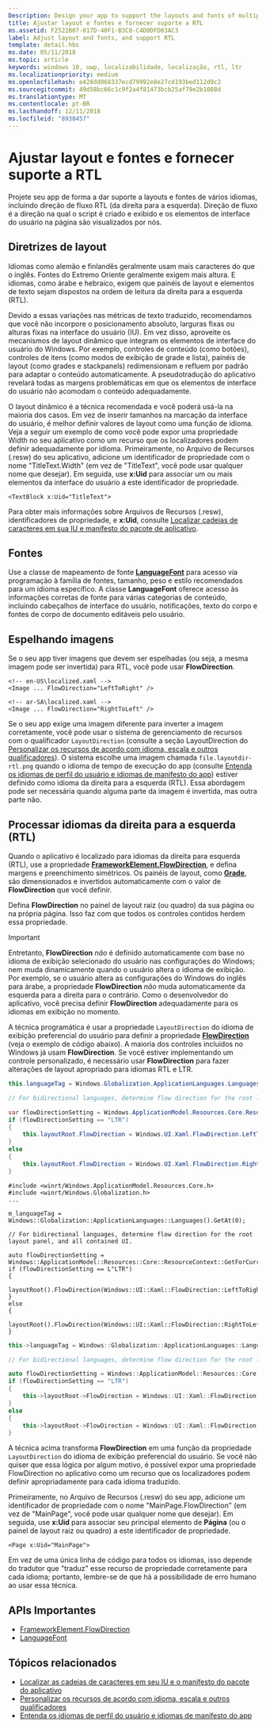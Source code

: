 ```yaml
---
Description: Design your app to support the layouts and fonts of multiple languages, including RTL (right-to-left) flow direction.
title: Ajustar layout e fontes e fornecer suporte a RTL
ms.assetid: F2522B07-017D-40F1-B3C8-C4D0DFD03AC3
label: Adjust layout and fonts, and support RTL
template: detail.hbs
ms.date: 05/11/2018
ms.topic: article
keywords: windows 10, uwp, localizabilidade, localização, rtl, ltr
ms.localizationpriority: medium
ms.openlocfilehash: e428dd068337ecd79992e8e27cd193bed112d9c2
ms.sourcegitcommit: 49d58bc66c1c9f2a4f81473bcb25af79e2b1088d
ms.translationtype: MT
ms.contentlocale: pt-BR
ms.lasthandoff: 12/11/2018
ms.locfileid: "8930457"
---
```

# <a name="adjust-layout-and-fonts-and-support-rtl"></a>Ajustar layout e fontes e fornecer suporte a RTL
Projete seu app de forma a dar suporte a layouts e fontes de vários idiomas, incluindo direção de fluxo RTL (da direita para a esquerda). Direção de fluxo é a direção na qual o script é criado e exibido e os elementos de interface do usuário na página são visualizados por nós.

## <a name="layout-guidelines"></a>Diretrizes de layout
Idiomas como alemão e finlandês geralmente usam mais caracteres do que o inglês. Fontes do Extremo Oriente geralmente exigem mais altura. E idiomas, como árabe e hebraico, exigem que painéis de layout e elementos de texto sejam dispostos na ordem de leitura da direita para a esquerda (RTL).

Devido a essas variações nas métricas de texto traduzido, recomendamos que você não incorpore o posicionamento absoluto, larguras fixas ou alturas fixas na interface do usuário (IU). Em vez disso, aproveite os mecanismos de layout dinâmico que integram os elementos de interface do usuário do Windows. Por exemplo, controles de conteúdo (como botões), controles de itens (como modos de exibição de grade e lista), painéis de layout (como grades e stackpanels) redimensionam e refluem por padrão para adaptar o conteúdo automaticamente. A pseudotradução do aplicativo revelará todas as margens problemáticas em que os elementos de interface do usuário não acomodam o conteúdo adequadamente.

O layout dinâmico é a técnica recomendada e você poderá usá-la na maioria dos casos. Em vez de inserir tamanhos na marcação da interface do usuário, é melhor definir valores de layout como uma função de idioma. Veja a seguir um exemplo de como você pode expor uma propriedade Width no seu aplicativo como um recurso que os localizadores podem definir adequadamente por idioma. Primeiramente, no Arquivo de Recursos (.resw) do seu aplicativo, adicione um identificador de propriedade com o nome "TitleText.Width" (em vez de "TitleText", você pode usar qualquer nome que desejar). Em seguida, use **x:Uid** para associar um ou mais elementos da interface do usuário a este identificador de propriedade.

```xaml
<TextBlock x:Uid="TitleText">
```

Para obter mais informações sobre Arquivos de Recursos (.resw), identificadores de propriedade, e **x:Uid**, consulte [Localizar cadeias de caracteres em sua IU e manifesto do pacote de aplicativo](../../app-resources/localize-strings-ui-manifest.md).

## <a name="fonts"></a>Fontes
Use a classe de mapeamento de fonte [**LanguageFont**](/uwp/api/Windows.Globalization.Fonts.LanguageFont?branch=live) para acesso via programação à família de fontes, tamanho, peso e estilo recomendados para um idioma específico. A classe **LanguageFont** oferece acesso às informações corretas de fonte para várias categorias de conteúdo, incluindo cabeçalhos de interface do usuário, notificações, texto do corpo e fontes de corpo de documento editáveis pelo usuário.

## <a name="mirroring-images"></a>Espelhando imagens
Se o seu app tiver imagens que devem ser espelhadas (ou seja, a mesma imagem pode ser invertida) para RTL, você pode usar **FlowDirection**.

```xaml
<!-- en-US\localized.xaml -->
<Image ... FlowDirection="LeftToRight" />

<!-- ar-SA\localized.xaml -->
<Image ... FlowDirection="RightToLeft" />
```

Se o seu app exige uma imagem diferente para inverter a imagem corretamente, você pode usar o sistema de gerenciamento de recursos com o qualificador `LayoutDirection` (consulte a seção LayoutDirection do [Personalizar os recursos de acordo com idioma, escala e outros qualificadores](../../app-resources/tailor-resources-lang-scale-contrast.md#layoutdirection)). O sistema escolhe uma imagem chamada `file.layoutdir-rtl.png` quando o idioma de tempo de execução do app (consulte [Entenda os idiomas de perfil do usuário e idiomas de manifesto do app](manage-language-and-region.md)) estiver definido como idioma da direita para a esquerda (RTL). Essa abordagem pode ser necessária quando alguma parte da imagem é invertida, mas outra parte não.

## <a name="handling-right-to-left-rtl-languages"></a>Processar idiomas da direita para a esquerda (RTL)
Quando o aplicativo é localizado para idiomas da direita para esquerda (RTL), use a propriedade [**FrameworkElement.FlowDirection**](/uwp/api/Windows.UI.Xaml.FrameworkElement.FlowDirection), e defina margens e preenchimento simétricos. Os painéis de layout, como [**Grade**](/uwp/api/Windows.UI.Xaml.Controls.Grid?branch=live), são dimensionados e invertidos automaticamente com o valor de **FlowDirection** que você definir.

Defina **FlowDirection** no painel de layout raiz (ou quadro) da sua página ou na própria página. Isso faz com que todos os controles contidos herdem essa propriedade.

> [!IMPORTANT]
> Entretanto, **FlowDirection** *não* é definido automaticamente com base no idioma de exibição selecionado do usuário nas configurações do Windows; nem muda dinamicamente quando o usuário altera o idioma de exibição. Por exemplo, se o usuário altera as configurações do Windows do inglês para árabe, a propriedade **FlowDirection** *não* muda automaticamente da esquerda para a direita para o contrário. Como o desenvolvedor do aplicativo, você precisa definir **FlowDirection** adequadamente para os idiomas em exibição no momento.

A técnica programática é usar a propriedade `LayoutDirection` do idioma de exibição preferencial do usuário para definir a propriedade [**FlowDirection**](/uwp/api/Windows.UI.Xaml.FrameworkElement.FlowDirection) (veja o exemplo de código abaixo). A maioria dos controles incluídos no Windows já usam **FlowDirection**. Se você estiver implementando um controle personalizado, é necessário usar **FlowDirection** para fazer alterações de layout apropriado para idiomas RTL e LTR.

```csharp    
this.languageTag = Windows.Globalization.ApplicationLanguages.Languages[0];

// For bidirectional languages, determine flow direction for the root layout panel, and all contained UI.

var flowDirectionSetting = Windows.ApplicationModel.Resources.Core.ResourceContext.GetForCurrentView().QualifierValues["LayoutDirection"];
if (flowDirectionSetting == "LTR")
{
    this.layoutRoot.FlowDirection = Windows.UI.Xaml.FlowDirection.LeftToRight;
}
else
{
    this.layoutRoot.FlowDirection = Windows.UI.Xaml.FlowDirection.RightToLeft;
}
```

```cppwinrt
#include <winrt/Windows.ApplicationModel.Resources.Core.h>
#include <winrt/Windows.Globalization.h>
...

m_languageTag = Windows::Globalization::ApplicationLanguages::Languages().GetAt(0);

// For bidirectional languages, determine flow direction for the root layout panel, and all contained UI.

auto flowDirectionSetting = Windows::ApplicationModel::Resources::Core::ResourceContext::GetForCurrentView().QualifierValues().Lookup(L"LayoutDirection");
if (flowDirectionSetting == L"LTR")
{
    layoutRoot().FlowDirection(Windows::UI::Xaml::FlowDirection::LeftToRight);
}
else
{
    layoutRoot().FlowDirection(Windows::UI::Xaml::FlowDirection::RightToLeft);
}
```

```cpp
this->languageTag = Windows::Globalization::ApplicationLanguages::Languages->GetAt(0);

// For bidirectional languages, determine flow direction for the root layout panel, and all contained UI.

auto flowDirectionSetting = Windows::ApplicationModel::Resources::Core::ResourceContext::GetForCurrentView()->QualifierValues->Lookup("LayoutDirection");
if (flowDirectionSetting == "LTR")
{
    this->layoutRoot->FlowDirection = Windows::UI::Xaml::FlowDirection::LeftToRight;
}
else
{
    this->layoutRoot->FlowDirection = Windows::UI::Xaml::FlowDirection::RightToLeft;
}
```

A técnica acima transforma **FlowDirection** em uma função da propriedade `LayoutDirection` do idioma de exibição preferencial do usuário. Se você não quiser que essa lógica por algum motivo, é possível expor uma propriedade FlowDirection no aplicativo como um recurso que os localizadores podem definir apropriadamente para cada idioma traduzido.

Primeiramente, no Arquivo de Recursos (.resw) do seu app, adicione um identificador de propriedade com o nome "MainPage.FlowDirection" (em vez de "MainPage", você pode usar qualquer nome que desejar). Em seguida, use **x:Uid** para associar seu principal elemento de **Página** (ou o painel de layout raiz ou quadro) a este identificador de propriedade.

```xaml
<Page x:Uid="MainPage">
```

Em vez de uma única linha de código para todos os idiomas, isso depende do tradutor que "traduz" esse recurso de propriedade corretamente para cada idioma; portanto, lembre-se de que há a possibilidade de erro humano ao usar essa técnica.

## <a name="important-apis"></a>APIs Importantes
* [FrameworkElement.FlowDirection](/uwp/api/Windows.UI.Xaml.FrameworkElement.FlowDirection)
* [LanguageFont](/uwp/api/Windows.Globalization.Fonts.LanguageFont?branch=live)

## <a name="related-topics"></a>Tópicos relacionados
* [Localizar as cadeias de caracteres em seu IU e o manifesto do pacote do aplicativo](../../app-resources/localize-strings-ui-manifest.md)
* [Personalizar os recursos de acordo com idioma, escala e outros qualificadores](../../app-resources/tailor-resources-lang-scale-contrast.md)
* [Entenda os idiomas de perfil do usuário e idiomas de manifesto do app](manage-language-and-region.md)
